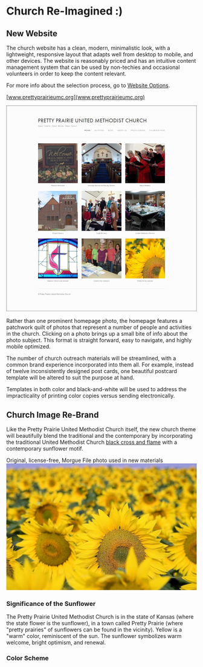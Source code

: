 # Church Re-Imagined :)

## New Website

The church website has a clean, modern, minimalistic look, with a lightweight, responsive layout that adapts well from desktop to mobile, and other devices. The website is reasonably priced and has an intuitive content management system that can be used by non-techies and occasional volunteers in order to keep the content relevant. 

For more info about the selection process, go to [Website Options](website_options.md). 

[www.prettyprairieumc.org](www.prettyprairieumc.org)

[![](church-re-imagined/new-website-home-page.jpg)](http://prettyprairieumc.org)

Rather than one prominent homepage photo, the homepage features a patchwork quilt of photos that represent a number of people and activities in the church. Clicking on a photo brings up a small bite of info about the photo subject. This format is straight forward, easy to navigate, and highly mobile optimized. 

The number of church outreach materials will be streamlined, with a common brand experience incorporated into them all. For example, instead of twelve inconsistently designed post cards, one beautiful postcard template will be altered to suit the purpose at hand. 

Templates in both color and black-and-white will be used to address the impracticality of printing color copies versus sending electronically.

## Church Image Re-Brand

Like the Pretty Prairie United Methodist Church itself, the new church theme will beautifully blend the traditional and the contemporary by incorporating the traditional United Methodist Church [black cross and flame](http://cdnfiles.umc.org/Website_Properties/Resources/graphics-library/cross-and-flame-bw-1058x1818.png) with a contemporary sunflower motif. 

Original, license-free, Morgue File photo used in new materials
![](church-re-imagined/sunflowers-morgue-file-original.jpg)

### Significance of the Sunflower

The Pretty Prairie United Methodist Church is in the state of Kansas (where the state flower is the sunflower), in a town called Pretty Prairie (where "pretty prairies" of sunflowers can be found in the vicinity). Yellow is a "warm" color, reminiscent of the sun. The sunflower symbolizes warm welcome, bright optimism, and renewal. 

### Color Scheme